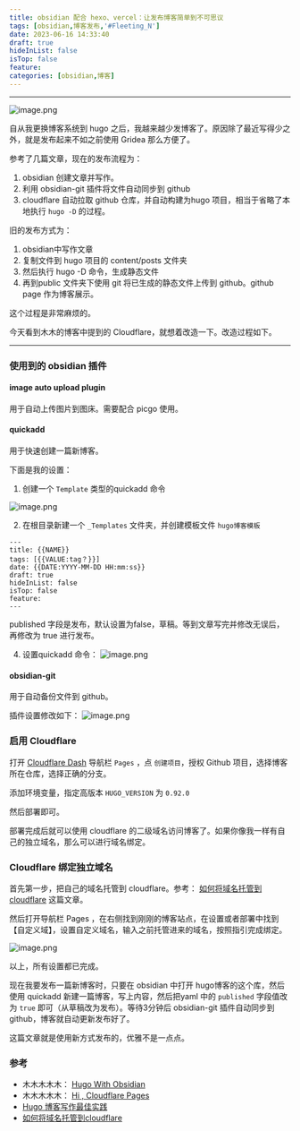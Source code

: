 ```yaml
---
title: obsidian 配合 hexo、vercel：让发布博客简单到不可思议
tags: [obsidian,博客发布,'#Fleeting_N']
date: 2023-06-16 14:33:40
draft: true
hideInList: false
isTop: false
feature:
categories: [obsidian,博客]
---
```



---

![image.png](https://s2.loli.net/2023/03/18/WzmvgDcoRysPAhi.png)

自从我更换博客系统到 hugo 之后，我越来越少发博客了。原因除了最近写得少之外，就是发布起来不如之前使用 Gridea 那么方便了。

参考了几篇文章，现在的发布流程为：

1.  obsidian 创建文章并写作。
2.  利用 obsidian-git 插件将文件自动同步到 github
3.  cloudflare 自动拉取 github 仓库，并自动构建为hugo 项目，相当于省略了本地执行 `hugo -D` 的过程。

旧的发布方式为：

1.  obsidian中写作文章
2.  复制文件到 hugo 项目的 content/posts 文件夹
3.  然后执行 hugo -D 命令，生成静态文件
4.  再到public 文件夹下使用 git 将已生成的静态文件上传到 github。github page 作为博客展示。

这个过程是非常麻烦的。

今天看到木木的博客中提到的 Cloudflare，就想着改造一下。改造过程如下。

---

### 使用到的 obsidian 插件

#### image auto upload plugin

用于自动上传图片到图床。需要配合 picgo 使用。

#### quickadd

用于快速创建一篇新博客。

下面是我的设置：

1.  创建一个 `Template` 类型的quickadd 命令

![image.png](https://s2.loli.net/2023/03/11/HXaVj2uZneSE9l6.png)

2.  在根目录新建一个 `_Templates` 文件夹，并创建模板文件 `hugo博客模板`

```auto
---
title: {{NAME}}
tags: [{{VALUE:tag？}}]
date: {{DATE:YYYY-MM-DD HH:mm:ss}}
draft: true
hideInList: false
isTop: false
feature: 
---
```

published 字段是发布，默认设置为false，草稿。等到文章写完并修改无误后，再修改为 true 进行发布。

4.  设置quickadd 命令： ![image.png](https://s2.loli.net/2023/03/11/Z9BDtVHJr2uaIyq.png)

#### obsidian-git

用于自动备份文件到 github。

插件设置修改如下： ![image.png](https://s2.loli.net/2023/03/11/cxTJiutPEfkHFW8.png)

### 启用 Cloudflare

打开 [Cloudflare Dash](https://dash.cloudflare.com/) 导航栏 `Pages` ，点 `创建项目`，授权 Github 项目，选择博客所在仓库，选择正确的分支。

添加环境变量，指定高版本 `HUGO_VERSION` 为 `0.92.0`

然后部署即可。

部署完成后就可以使用 cloudflare 的二级域名访问博客了。如果你像我一样有自己的独立域名，那么可以进行域名绑定。

### Cloudflare 绑定独立域名

首先第一步，把自己的域名托管到 cloudflare。参考： [如何将域名托管到cloudflare](https://www.back2me.cn/skills/cloudflare.html) 这篇文章。

然后打开导航栏 Pages ，在右侧找到刚刚的博客站点，在设置或者部署中找到 【自定义域】，设置自定义域名，输入之前托管进来的域名，按照指引完成绑定。

![image.png](https://s2.loli.net/2023/03/11/mToq84ZpMhFjyGN.png)

以上，所有设置都已完成。

现在我要发布一篇新博客时，只要在 obsidian 中打开 hugo博客的这个库，然后使用 quickadd 新建一篇博客，写上内容，然后把yaml 中的 `published` 字段值改为 `true` 即可（从草稿改为发布）。等待3分钟后 obsidian-git 插件自动同步到 github，博客就自动更新发布好了。

这篇文章就是使用新方式发布的，优雅不是一点点。

### 参考

+   木木木木木： [Hugo With Obsidian](https://immmmm.com/hugo-with-obsidian/)
+   木木木木木： [Hi , Cloudflare Pages](https://immmmm.com/hi-cloudflare/)
+   [Hugo 博客写作最佳实践](https://blog.zhangyingwei.com/posts/2022m4d11h19m42s28/)
+   [如何将域名托管到cloudflare](https://www.back2me.cn/skills/cloudflare.html)